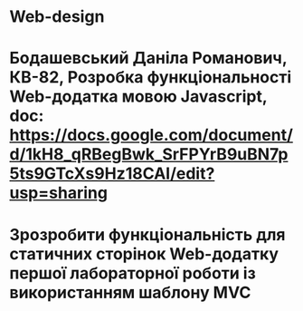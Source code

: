 # Web-design
# Бодашевський Даніла Романович, КВ-82, Розробка функціональності Web-додатка мовою Javascript, doc: https://docs.google.com/document/d/1kH8_qRBegBwk_SrFPYrB9uBN7p5ts9GTcXs9Hz18CAI/edit?usp=sharing
# Зрозробити функціональність для статичних сторінок Web-додатку першої лабораторної роботи із використанням шаблону MVC

